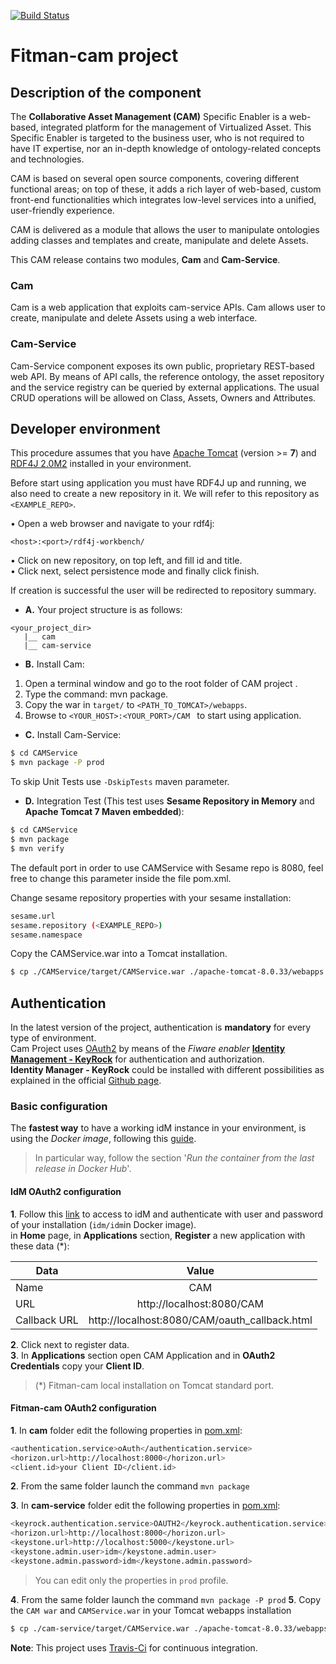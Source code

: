 [![Build Status](https://travis-ci.org/BEinCPPS/fitman-cam.svg?branch=master)](https://travis-ci.org/BEinCPPS/fitman-cam)

# Fitman-cam project

## Description of the component

The **Collaborative Asset Management (CAM)** Specific Enabler is a web-based, integrated platform for the management of Virtualized Asset. This Specific Enabler is targeted to the business user, who is not required to have IT expertise, nor an in-depth knowledge of ontology-related concepts and technologies.

CAM is based on several open source components, covering different functional areas; on top of these, it adds a rich layer of web-based, custom front-end functionalities which integrates low-level services into a unified, user-friendly experience.

CAM is delivered as a module that allows the user to manipulate ontologies adding classes and templates and create, manipulate and delete Assets.


This CAM release contains two modules, **Cam** and **Cam-Service**.
 
### Cam

Cam is a web application that exploits cam-service APIs. Cam allows user to create, manipulate and delete Assets using a web interface.

### Cam-Service

Cam-Service component exposes its own public, proprietary REST-based web API. By means of API calls, the reference ontology, the asset repository and the service registry can be queried by external applications. The usual CRUD operations will be allowed on Class, Assets, Owners and Attributes.
	
## Developer environment

This procedure assumes that you have [Apache Tomcat](https://tomcat.apache.org/download-80.cgi) (version >= **7**)
and [RDF4J 2.0M2](http://rdf4j.org/download/) installed in your environment.

Before start using application you must have RDF4J up and running, we also need to create a new repository in it. 
We will refer to this repository as ```<EXAMPLE_REPO>```.

• Open a web browser and navigate to your rdf4j:
 ```
 <host>:<port>/rdf4j-workbench/
 ```

• Click on new repository, on top left, and fill id and title.<br/>
• Click next, select persistence mode and finally click finish.<br/>

If creation is successful the user will be redirected to repository summary.


+ **A.** Your project structure is as follows: <br/>

```
<your_project_dir>
   |__ cam
   |__ cam-service
```

+ **B.** Install Cam: <br/>

1.	Open a terminal window and go to the root folder of CAM project .
2.	Type the command: mvn package.
3.	Copy the war in ```target/``` to ```<PATH_TO_TOMCAT>/webapps```.
4.	Browse to ```<YOUR_HOST>:<YOUR_PORT>/CAM ``` to start using application.

+ **C.** Install Cam-Service:<br/>
```bash
$ cd CAMService
$ mvn package -P prod
```

To skip Unit Tests use ``-DskipTests`` maven parameter.

+ **D.** Integration Test (This test uses **Sesame Repository in Memory** and **Apache Tomcat 7 Maven embedded**):

```bash
$ cd CAMService
$ mvn package
$ mvn verify 
```

The default port in order to use CAMService with Sesame repo is 8080, feel free to change this parameter inside the file pom.xml.

Change sesame repository properties with your sesame installation: 

```bash
sesame.url
sesame.repository (<EXAMPLE_REPO>)
sesame.namespace
```

Copy the CAMService.war into a Tomcat installation.

```bash
$ cp ./CAMService/target/CAMService.war ./apache-tomcat-8.0.33/webapps
```

## Authentication
In the latest version of the project, authentication is **mandatory** for every type of environment.<br/>
Cam Project uses [OAuth2](https://oauth.net/2/) by means of the *Fiware enabler* **[Identity Management - KeyRock](https://catalogue.fiware.org/enablers/identity-management-keyrock)** for authentication and authorization.<br/>
**Identity Manager - KeyRock** could be installed with different possibilities as explained in the official [Github page](https://github.com/ging/fiware-idm). <br/>

### Basic configuration
The **fastest way** to have a working idM instance in your environment, is using the *Docker image*, following this [guide](https://github.com/ging/fiware-idm/blob/master/extras/docker/README.md).
>In particular way, follow the section '*Run the container from the last release in Docker Hub*'.

#### IdM OAuth2 configuration
**1**. Follow this [link](http://localhost:8000) to access to idM and authenticate with user and password of your installation (`idm/idm`in Docker image).<br/>
in **Home** page, in **Applications** section, **Register** a new application with these data (*):

| Data        | Value                                           | 
| ------------- |:---------------------------------------------:| 
| Name		      | CAM			                | 
| URL           | http://localhost:8080/CAM                     | 
| Callback URL  | http://localhost:8080/CAM/oauth_callback.html |

**2**. Click next to register data.<br/>
**3**. In **Applications** section open CAM Application and in **OAuth2 Credentials** copy your **Client ID**.
>(*) Fitman-cam local installation on Tomcat standard port.

#### Fitman-cam OAuth2 configuration
**1**. In **cam** folder edit the following properties in [pom.xml](https://github.com/BEinCPPS/fitman-cam/blob/master/cam/pom.xml):

```bash
<authentication.service>oAuth</authentication.service>
<horizon.url>http://localhost:8000</horizon.url>
<client.id>your Client ID</client.id>
```
**2**. From the same folder launch the command `mvn package`

**3**. In **cam-service** folder edit the following properties in [pom.xml](https://github.com/BEinCPPS/fitman-cam/blob/master/cam-service/pom.xml):
 
```bash
<keyrock.authentication.service>OAUTH2</keyrock.authentication.service>
<horizon.url>http://localhost:8000</horizon.url>
<keystone.url>http://localhost:5000</keystone.url>
<keystone.admin.user>idm</keystone.admin.user>
<keystone.admin.password>idm</keystone.admin.password> 
```
>You can edit only the properties in `prod` profile.

**4**. From the same folder launch the command `mvn package -P prod`
**5**. Copy the `CAM war` and `CAMService.war` in your Tomcat webapps installation
```bash
$ cp ./cam-service/target/CAMService.war ./apache-tomcat-8.0.33/webapps && ./cam/target/CAM.war ./apache-tomcat-8.0.33/webapps
```


**Note**: This project uses [Travis-Ci](https://travis-ci.org/) for continuous integration.
